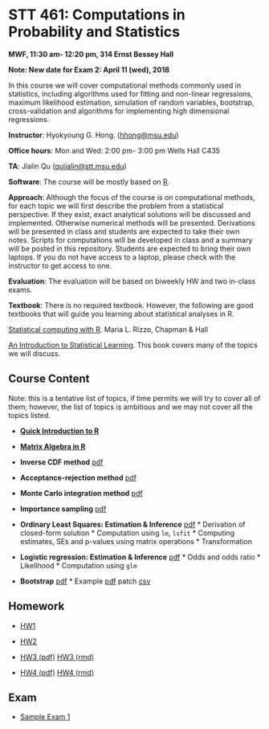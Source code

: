 
# STT 461: Computations in Probability and Statistics

**MWF, 11:30 am- 12:20 pm, 314 Ernst Bessey Hall**

**Note:  New date for Exam 2: April 11 (wed), 2018**

In this course we will cover computational methods commonly used in statistics, including algorithms used for fitting and non-linear regressions, maximum likelihood estimation, simulation of random variables, bootstrap, cross-validation and algorithms for implementing high dimensional regressions.

**Instructor**: Hyokyoung G. Hong. (hhong@msu.edu)

**Office hours**: Mon and Wed: 2:00 pm- 3:00 pm Wells Hall C435

**TA**: Jialin Qu (qujialin@stt.msu.edu) 

**Software**: The course will be mostly based on [R](https://www.r-project.org/). 

**Approach**: Although the focus of the course is on computational methods, for each topic we will first describe the problem from a statistical perspective. If they exist, exact analytical solutions will be discussed and implemented. Otherwise numerical methods will be presented. Derivations will be presented in class and students are expected to take their own notes. Scripts for computations will be developed in class and a summary will be posted in this repository. Students are expected to bring their own laptops. If you do not have access to a laptop, please check with the instructor to get access to one.

**Evaluation**: The evaluation will be based on biweekly HW and two in-class exams.

**Textbook**:  There is no required textbook. However, the following are good textbooks that will guide
you learning about statistical analyses in R.

[Statistical computing with R](https://www.crcpress.com/Statistical-Computing-with-R/Rizzo/p/book/9781584885450). Maria L. Rizzo, Chapman & Hall

[An Introduction to Statistical Learning](http://www-bcf.usc.edu/~gareth/ISL/index.html). This book covers many of the topics we will discuss. 

<div id="Outline" />

## Course Content

Note: this is a tentative list of topics, if time permits we will try to cover all of them; however, the list of topics is ambitious and we may not cover all the topics listed.

  * **[Quick Introduction to R](https://github.com/younghhk/STT461/blob/master/RIntro.md)**
  * **[Matrix Algebra in R](https://github.com/younghhk/STT461/blob/master/matrixAlgebraR.md)**

  * **Inverse CDF method** [pdf](https://app.box.com/s/0zqvlwnz1i4kpx4j5wkpb9hjaiq0btn4)
  * **Acceptance-rejection method** [pdf](https://app.box.com/s/bx59lqxg11nztf274gr2my9xndgb3xu1)
  * **Monte Carlo integration method** [pdf](https://app.box.com/s/e0tcs2fk6qhror38n25s2d9432g4pgl3)
  * **Importance sampling** [pdf](https://app.box.com/s/bqg3i18mesvgudor2qwxhbye9pn7m4k5)
  
   * **Ordinary Least Squares: Estimation & Inference** [pdf](https://app.box.com/s/cdrefx3bafz5jxqtbh3chtv74uhg8cvx)
    * Derivation of closed-form solution
    * Computation using `lm`, `lsfit`
    * Computing estimates, SEs and p-values using matrix operations 
    * Transformation
   
   * **Logistic regression: Estimation & Inference** [pdf](https://app.box.com/s/2u4ali2xe8a1gyqampol7dqx31nq284w)
    * Odds and odds ratio
    * Likelihood
    * Computation using `glm` 
    
   * **Bootstrap** [pdf](https://app.box.com/s/npmmydwcmzzmzvtyy6x24t8r1igfc3ax)
    * Example  [pdf](https://app.box.com/s/myup7ehv1u3qy91lnew5tnn4058x12an) patch [csv](https://app.box.com/s/lexlhc4cqk8x9bi1i63pnxj693jbbc3d)

## Homework

  * [HW1](https://app.box.com/s/kjthu2xu06kn26cqo4ual4y9goqs3l58)
  
  * [HW2](https://app.box.com/s/i05bgl7zso4ljayzdliso04nh18yxpuh)
 
 *  [HW3 (pdf)](https://app.box.com/s/htydhezd9oo80xc1q2zd086ryiz8v3w7)  [HW3 (rmd)](https://app.box.com/s/l50vk3r3rk3ei4vdtdulduvkavzmbzt0)
 
 * [HW4 (pdf)](https://app.box.com/s/vzhv100opsw1nw63r68csd1u8mmni0fg)
 [HW4 (rmd)](https://app.box.com/s/a1uda3jglj9nez1m1vsoojbx9zzlft4f)
 
 ## Exam
 * [Sample Exam 1](https://app.box.com/s/49rbgqfikxw2fi597muf0vi6o8qlnvfo)
